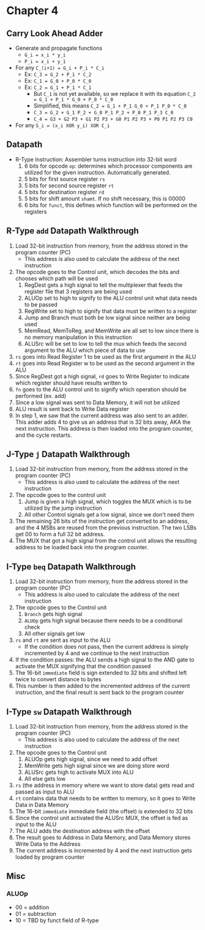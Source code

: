 # Chapter 4
## Carry Look Ahead Adder
* Generate and propagate functions
  * `G_i = x_i * y_i`
  * `P_i = x_i + y_1`
* For any `C_(i+1) = G_i + P_i * C_i`
  * Ex: `C_3 = G_2 + P_1 * C_2`
  * Ex: `C_1 = G_0 + P_0 * C_0`
  * Ex: `C_2 = G_1 + P_1 * C_1`
    * But `C_1` is not yet available, so we replace it with its equation `C_2 = G_1 + P_1 * G_0 + P_0 * C_0`
    * Simplified, this means `C_2 = G_1 + P_1 G_0 + P_1 P_0 * C_0`
    * `C_3 = G_2 + G_1 P_2 + G_0 P_1 P_2 + P_0 P_1 P_3 C_0`
    * `C_4 = G3 + G2 P3 + G1 P2 P3 + G0 P1 P2 P3 + P0 P1 P2 P3 C0`
* For any `S_i = (x_i XOR y_i) XOR C_i`
## Datapath
* R-Type Instruction: Assembler turns instruction into 32-bit word
  1. 6 bits for opcode `op`: determines which processor components are utilized for the given instruction. Automatically generated.
  2. 5 bits for first source register `rs`
  3. 5 bits for second source register `rt`
  4. 5 bits for destination register `rd`
  5. 5 bits for shift amount `shamt`. If no shift necessary, this is 00000
  6. 6 bits for `funct`, this defines which function will be performed on the registers
## R-Type `add` Datapath Walkthrough
1. Load 32-bit instruction from memory, from the address stored in the program counter (PC)
   * This address is also used to calculate the address of the next instruction
2. The opcode goes to the Control unit, which decodes the bits and chooses which path will be used
   1. RegDest gets a high signal to tell the multiplexer that feeds the register file that 3 registers are being used
   2. ALUOp set to high to signify to the ALU control unit what data needs to be passed
   3. RegWrite set to high to signify that data must be written to a register
   4. Jump and Branch must both be low signal since neither are being used
   5. MemRead, MemToReg, and MemWrite are all set to low since there is no memory manipulation in this instruction
   6. ALUSrc will be set to low to tell the mux which feeds the second argument to the ALU which piece of data to use
3. `rs` goes into Read Register 1 to be used as the first argument in the ALU
4. `rt` goes into Read Register w to be used as the second argument in the ALU
5. Since RegDest got a high signal, `rd` goes to Write Register to indicate which register should have results written to
6. `fn` goes to the ALU control unit to signify which operation should be performed (ex. add)
7. Since a low signal was sent to Data Memory, it will not be utilized
8. ALU result is sent back to Write Data register
9. In step 1, we saw that the current address was also sent to an adder. This adder adds 4 to give us an address that is 32 bits away, AKA the next instruction. This address is then loaded into the program counter, and the cycle restarts.
## J-Type `j` Datapath Walkthrough
1. Load 32-bit instruction from memory, from the address stored in the program counter (PC)
   * This address is also used to calculate the address of the next instruction
2. The opcode goes to the control unit
   1. Jump is given a high signal, which toggles the MUX which is to be utilized by the jump instruction
   2. All other Control signals get a low signal, since we don't need them
3. The remaining 26 bits of the instruction get converted to an address, and the 4 MSBs are reused from the previous instruction. The two LSBs get 00 to form a full 32 bit address.
4. The MUX that got a high signal from the control unit allows the resulting address to be loaded back into the program counter.
## I-Type `beq` Datapath Walkthrough
1. Load 32-bit instruction from memory, from the address stored in the program counter (PC)
   * This address is also used to calculate the address of the next instruction
2. The opcode goes to the Control unit
   1. `Branch` gets high signal
   2. `ALUOp` gets high signal because there needs to be a conditional check
   3. All other signals get low
3. `rs` and `rt` are sent as input to the ALU
   * If the condition does not pass, then the current address is simply incremented by 4 and we continue to the next instruction
4. If the condition passes: the ALU sends a high signal to the AND gate to activate the MUX signifying that the condition passed
5. The 16-bit `immediate` field is sign extended to 32 bits and shifted left twice to convert distance to bytes
6. This number is then added to the incremented address of the current instruction, and the final result is sent back to the program counter
## I-Type `sw` Datapath Walkthrough
1. Load 32-bit instruction from memory, from the address stored in the program counter (PC)
   * This address is also used to calculate the address of the next instruction
2. The opcode goes to the Control unit
   1. ALUOp gets high signal, since we need to add offset 
   2. MemWrite gets high signal since we are doing store word
   3. ALUSrc gets high to activate MUX into ALU
   4. All else gets low
3. `rs` (the address in memory where we want to store data) gets read and passed as input to ALU
4. `rt` contains data that needs to be written to memory, so it goes to Write Data in Data Memory
5. The 16-bit `immediate` immediate field (the offset) is extended to 32 bits
6. Since the control unit activated the ALUSrc MUX, the offset is fed as input to the ALU
7. The ALU adds the destination address with the offset
8. The result goes to Address in Data Memory, and Data Memory stores Write Data to the Address
9. The current address is incremented by 4 and the next instruction gets loaded by program counter
## Misc
### ALUOp
* 00 = addition
* 01 = subtraction
* 10 = TBD by funct field of R-type
